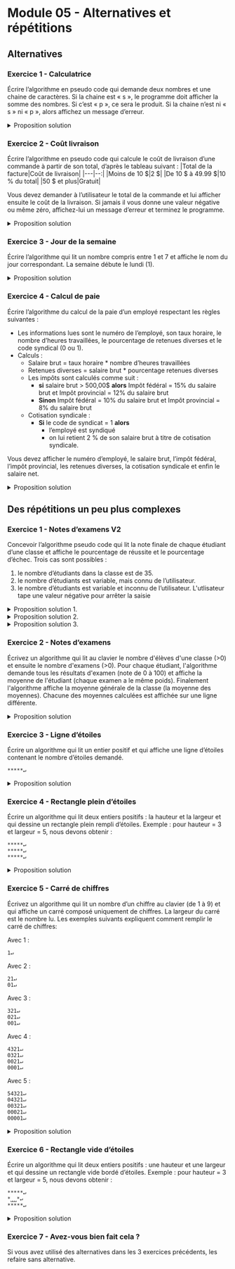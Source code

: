 # Module 05 - Alternatives et répétitions

## Alternatives

### Exercice 1 - Calculatrice

Écrire l’algorithme en pseudo code qui demande deux nombres et une chaine de caractères. Si la chaine est « s », le programme doit afficher la somme des nombres. Si c’est « p », ce sera le produit. Si la chaine n’est ni « s » ni « p », alors affichez un message d’erreur.

<details>
    <summary>Proposition solution</summary>

``` csharp
réel operande1 = 0.0;
réel operande2 = 0.0;
chaine operateur = "";
réel resultatOperation = 0.0;

écrire("Veuillez entrer la valeur du premier opérande : ");
operande1 = lire();

écrire("Veuillez entrer la valeur du second opérande : ");
operande2 = lire();

écrire("Veuillez entrer l'opérateur à appliquer (p pour produit ou s pour somme) : ");
operateur = lire();

selon (operateur) {
  cas "s":
    resultatOperation = operande1 + operande2;
    écrire("La somme de " + operande1.VersChaine() + " et de " + operande2.VersChaine() + " est " + resultatOperateur.VersChaine());

  cas "p":
    resultatOperation = operande1 * operande2;
    écrire("Le produit de " + operande1.VersChaine() + " et de " + operande2.VersChaine() + " est " + resultatOperateur.VersChaine());

  sinon :
    écrire("L'opérateur saisi n'est pas reconnu.");
}

```

</details>

### Exercice 2 - Coût livraison

Écrire l’algorithme en pseudo code qui calcule le coût de livraison d’une commande à partir de son total, d’après le tableau suivant :
|Total de la facture|Coût de livraison|
|---|--:|
|Moins de 10 \$|2 $|
|De 10 \$ à 49.99 \$|10 % du total|
|50 \$ et plus|Gratuit|

Vous devez demander à l’utilisateur le total de la commande et lui afficher ensuite le coût de la livraison.
Si jamais il vous donne une valeur négative ou même zéro, affichez-lui un message d’erreur et terminez le programme.

<details>
    <summary>Proposition solution</summary>

``` csharp
réel totalFacture = 0.0;
réel coutLivraison = 0.0;

écrire("Veuillez entrer le total de la facture svp : ");
totalFacture = lire();

si (totalFacture > 0) {
  si (totalFacture > 0 et totalFacture < 10) {
    coutLivraison = 2.0;
  } sinon si (totalFacture <= 49.99) {
    coutLivraison = totalFacture * 0.1;
  }
}

si (totalFacture <= 0) {
  écrire("Erreur dans le montant de la facture.");
} sinon {
  écrire("Le coût de la livraison est " + coutLivraison.VersChaine());
}
```

</details>

### Exercice 3 - Jour de la semaine

Écrire l’algorithme qui lit un nombre compris entre 1 et 7 et affiche le nom du jour correspondant. La semaine débute le lundi (1).

<details>
    <summary>Proposition solution</summary>

``` csharp
entier jourDeLaSemaine = 0;
chaine texteJourDeLaSemaine = "";

faire {
  écrire("Entrez un nombre entre 1 et 7 svp : ");
  jourDeLaSemaine = lire();
} tant que (jourDeLaSemaine < 1 ou jourDeLaSemaine > 7);

selon (jourDeLaSemaine) {
  cas 1:
    texteJourDeLaSemaine = "lundi";
  cas 2:
    texteJourDeLaSemaine = "mardi";
  cas 3:
    texteJourDeLaSemaine = "mercredi";
  cas 4:
    texteJourDeLaSemaine = "jeudi";
  cas 5:
    texteJourDeLaSemaine = "vendredi";
  cas 6:
    texteJourDeLaSemaine = "samedi";
  cas 7:
    texteJourDeLaSemaine = "dimanche";
}

écrire("Le jour " + jourDeLaSemaine.VersChaine() + " de la semaine est le " + texteJourDeLaSemaine);
```

</details>

### Exercice 4 - Calcul de paie

Écrire l’algorithme du calcul de la paie d’un employé respectant les règles suivantes :

- Les informations lues sont le numéro de l’employé, son taux horaire, le nombre d’heures travaillées, le pourcentage de retenues diverses et le code syndical (0 ou 1).
- Calculs :
  - Salaire brut = taux horaire * nombre d’heures travaillées
  - Retenues diverses = salaire brut * pourcentage retenues diverses
  - Les impôts sont calculés comme suit :
    - **si** salaire brut > 500,00$
**alors** Impôt fédéral = 15% du salaire brut et Impôt provincial = 12% du salaire brut
    - **Sinon** Impôt fédéral = 10% du salaire brut et Impôt provincial = 8% du salaire brut
  - Cotisation syndicale :
    - **Si** le code de syndicat = 1  **alors**
      - l’employé est syndiqué
      - on lui retient 2 % de son salaire brut à titre de cotisation syndicale.

Vous devez afficher le numéro d’employé, le salaire brut, l’impôt fédéral, l’impôt provincial, les retenues diverses, la cotisation syndicale et enfin le salaire net.

<details>
    <summary>Proposition solution</summary>

``` csharp
chaine numeroEmploye = "";
réel tauxHoraire = 0.0;
réel quantiteHeuresTravaillees = 0.0;
réel pourcentageRetenuesDiverses = 0.0;
entier codeSyndical = 0;

réel salaireBrut = 0.0;
réel montantRetenuesDiverses = 0.0;
réel montantCotisationSyndicales = 0.0;
réel montantImpotFederal = 0.0;
réel montantImpotProvincial = 0.0;
réel salaireNet = 0.0;

faire {
  écrire("Veuillez entrer un numéro d'employer svp : ");
  numeroEmploye = lire();
} tant que (numeroEmploye == "");

faire {
  écrire("Veuillez entrer le taux horaire de l'employé svp : ");
  tauxHoraire = lire();
} tant que (tauxHoraire < 0);

faire {
  écrire("Veuillez entrer la quantité d'heures travaillées svp : ");
  quantiteHeuresTravaillees = lire();
} tant que (quantiteHeuresTravaillees <= 0);

faire {
  écrire("Veuillez entrer le pourcentage des retenues diverses svp : ");
  pourcentageRetenuesDiverses = lire();
} tant que (pourcentageRetenuesDiverses < 0 ou pourcentageRetenuesDiverses > 1) ;

faire {
  écrire("Veuillez entrer le code syndical (0 ou 1) svp : ");
  codeSyndical = lire();
} tant que (codeSyndical != 1 et codeSyndical != 0);

salaireBrut = tauxHoraire * quantiteHeuresTravaillees;
montantRetenuesDiverses = salaireBrut * pourcentageRetenuesDiverses;

si (salaireBrut > 500) {
  montantImpotFederal = salaireBrut * .15;
  montantImpotProvincial = salaireBrut * .12;
} sinon {
  montantImpotFederal = salaireBrut * .10;
  montantImpotProvincial = salaireBrut * .08;
}

si (codeSyndical == 1) {
  montantCotisationSyndicales = salaireBrut * .02;
}

salaireNet = salaireBrut - montantRetenuesDiverses - montantImpotFederal - montantImpotProvincial - montantCotisationSyndicales;

Vous devez afficher le numéro d’employé, le salaire brut, l’impôt fédéral, l’impôt provincial, les retenues diverses, la cotisation syndicale et enfin le salaire net.

écrireNL("Numéro employé : " + numeroEmploye);
écrireNL("Salaire brut : " + salaireBrut.VersChaine());
écrireNL("Montant impôt fédéral : " + montantImpotFederal.VersChaine());
écrireNL("Montant impôt provincial : " + montantImpotProvincial.VersChaine());
écrireNL("Montant des retenues diverses : " + montantRetenuesDiverses.VersChaine());
écrireNL("Montant de la cotisation sociale : " + montantCotisationSyndicales.VersChaine());
écrireNL("---");
écrireNL("Salaire net : " + salaireNet.VersChaine());
```

</details>

## Des répétitions un peu plus complexes

### Exercice 1 - Notes d’examens V2

Concevoir l’algorithme pseudo code qui lit la note finale de chaque étudiant d’une classe et affiche le pourcentage de réussite et le pourcentage d’échec. Trois cas sont possibles :

1. le nombre d’étudiants dans la classe est de 35.
2. le nombre d’étudiants est variable, mais connu de l’utilisateur.
3. le nombre d’étudiants est variable et inconnu de l’utilisateur. L'utlisateur tape une valeur négative pour arrêter la saisie

<details>
    <summary>Proposition solution 1.</summary>

``` csharp
entier quantiteReussites = 0;
entier quantiteEchecs = 0;
réel noteFinale = 0.0;

réel pourcentageReussites = 0.0;
réel pourcentageEchecs = 0.0;

pour entier numeroEtudiant de 1 à 35 {
  faire {
    écrire("Veuillez entrer la note finale de l'étudiant " + numeroEtudiant.VersChaine() + " : ");
    noteFinale = lire();
  } tant que (noteFinale < 0 ou noteFinale > 100);

  si (noteFinale >= 60.0) {
    quantiteReussites = quantiteReussites + 1;
  } sinon {
    quantiteEchecs = quantiteEchecs + 1;
  }
}

pourcentageReussites = quantiteReussites * 100.0 / 35;
pourcentageEchecs = quantiteEchecs * 100.0 / 35;

écrireNL("Le pourcentage de réussites est : " + pourcentageReussites.VersChaine());
écrireNL("Le pourcentage d'échecs est : " + pourcentageEchecs.VersChaine());
```

</details>

<details>
    <summary>Proposition solution 2.</summary>

``` csharp
entier quantiteReussites = 0;
entier quantiteEchecs = 0;
entier quantiteEtudiants = 0;
réel noteFinale = 0.0;

réel pourcentageReussites = 0.0;
réel pourcentageEchecs = 0.0;

écrire("Veuillez entrer la quantité d'étudiants à analyser svp : ");
quantiteEtudiants = lire();

pour entier numeroEtudiant de 1 à quantiteEtudiants {
  faire {
    écrire("Veuillez entrer la note finale de l'étudiant " + numeroEtudiant.VersChaine() + " : ");
    noteFinale = lire();
  } tant que (noteFinale < 0 ou noteFinale > 100);

  si (noteFinale >= 60.0) {
    quantiteReussites = quantiteReussites + 1;
  } sinon {
    quantiteEchecs = quantiteEchecs + 1;
  }
}

pourcentageReussites = quantiteReussites * 100.0 / quantiteEtudiants;
pourcentageEchecs = quantiteEchecs * 100.0 / quantiteEtudiants;

écrireNL("Le pourcentage de réussites est : " + pourcentageReussites.VersChaine());
écrireNL("Le pourcentage d'échecs est : " + pourcentageEchecs.VersChaine());
```

</details>

<details>
    <summary>Proposition solution 3.</summary>

``` csharp
entier quantiteReussites = 0;
entier quantiteEchecs = 0;
entier quantiteEtudiants = 0;
réel noteFinale = 0.0;

réel pourcentageReussites = 0.0;
réel pourcentageEchecs = 0.0;

faire {
  écrire("Veuillez entrer la note finale de l'étudiant " + numeroEtudiant.VersChaine() + " : ");
  noteFinale = lire();
} tant que (noteFinale > 100);

tant que (noteFinale >= 0 et noteFinale <=> 100) {
  quantiteEtudiants = quantiteEtudiants + 1;
  si (noteFinale >= 60.0) {
    quantiteReussites = quantiteReussites + 1;
  } sinon {
    quantiteEchecs = quantiteEchecs + 1;
  }

  faire {
    écrire("Veuillez entrer la note finale de l'étudiant " + numeroEtudiant.VersChaine() + " : ");
    noteFinale = lire();
  } tant que (noteFinale > 100);
}

pourcentageReussites = quantiteReussites * 100.0 / quantiteEtudiants;
pourcentageEchecs = quantiteEchecs * 100.0 / quantiteEtudiants;

écrireNL("Le pourcentage de réussites est : " + pourcentageReussites.VersChaine());
écrireNL("Le pourcentage d'échecs est : " + pourcentageEchecs.VersChaine());
```

</details>

### Exercice 2 - Notes d’examens

Écrivez un algorithme qui lit au clavier le nombre d'élèves d'une classe (>0) et ensuite le nombre d'examens (>0).
Pour chaque étudiant, l'algorithme demande tous les résultats d'examen (note de 0 à 100) et affiche la moyenne de l'étudiant (chaque examen a le même poids).
Finalement l'algorithme affiche la moyenne générale de la classe (la moyenne des moyennes). Chacune des moyennes calculées est affichée sur une ligne différente.

<details>
    <summary>Proposition solution</summary>

``` csharp
entier quantiteEtudiants = 0;
entier quantiteNotesParEtudiant = 0;
réel noteFinale = 0.0;
réel sommeNotesEtudiant = 0.0;
réel moyenneEtudiant = 0.0;
réel sommeMoyennesEtudiants = 0.0;
réel moyenneEtudiants = 0.0;

faire {
    écrire("Veuillez entrer la quantité d'étudiants svp : ");
    
    chaine quantiteEtudiantsChaine = "";
    quantiteEtudiantsChaine = lire();
    
    Conversion de quantiteEtudiantsChaine vers quantiteEtudiants;
    si conversion est mauvaise{
        quantiteEtudiants = 0;
    }
} tant que (quantiteEtudiants < 1);
                                   
faire {
    écrire("Veuillez entrer le nombre d'examens par étudiant : ");
                                   
    chaine quantiteNotesParEtudiantChaine = "";
    quantiteNotesParEtudiantChaine = lire();
                                   
    conversion de quantiteNotesParEtudiantChaine vers quantiteNotesParEtudiant;
    si conversion est mauvaise {
        quantiteNotesParEtudiant = 0;
    }
} tant que (quantiteNotesParEtudiant < 1);
                                   
pour entier numeroEtudiant de 1 à quantiteEtudiants {
    sommeNotesEtudiant = 0.0;

    écrire("Nous allons traiter l'étudiant " + numeroEtudiant);
    pour entier numeroExamen de 1 à quantiteNotesParEtudiant {
        faire {
            écrire("Veuillez entrer la note finale de l'examen " + numeroExamen + " de l'étudiant " + numeroEtudiant + " : ");
    
            chaine noteFinaleChaine = "";
            noteFinaleChaine = lire();
    
            conversion de noteFinaleChaine vers noteFinale;
            si conversion est mauvaise {
                noteFinale = 0;
            }
        } tant que (noteFinale < 0 ou noteFinale > 100);

        sommeNotesEtudiant = sommeNotesEtudiant + noteFinale;
    }

    moyenneEtudiant = sommeNotesEtudiant / quantiteNotesParEtudiant;

    sommeMoyennesEtudiants = sommeMoyennesEtudiants + moyenneEtudiant;

    écrire("L'étudiant " + numeroEtudiant + " a une moyenne de : " + moyenneEtudiant)
}

moyenneEtudiants = sommeMoyennesEtudiants / quantiteEtudiants;
écrire("La moyenne des étudiants est : " + moyenneEtudiants);
```

</details>

### Exercice 3 - Ligne d’étoiles

Écrire un algorithme qui lit un entier positif et qui affiche une ligne d’étoiles contenant le nombre d’étoiles demandé.

```console
*****↵
```

<details>
    <summary>Proposition solution</summary>

``` csharp
entier largeurLigne = 0;

écrire("Veuillez entrer une largeur de ligne svp : ");
largeurLigne = lire();

pour entier numeroEtoile de 1 à largeurLigne {
  écrire("*");
}
écrireNL("");
```

</details>

### Exercice 4 - Rectangle plein d’étoiles

Écrire un algorithme qui lit deux entiers positifs : la hauteur et la largeur et qui dessine un rectangle plein rempli d’étoiles.
Exemple : pour hauteur = 3 et largeur = 5, nous devons obtenir :

```console
*****↵
*****↵
*****↵
```

<details>
    <summary>Proposition solution</summary>

``` csharp
entier largeurRectangle = 0;
entier hauteurRectangle = 0;

écrire("Veuillez entrer une largeur de rectangle svp : ");
largeurRectangle = lire();
écrire("Veuillez entrer une hauteur de rectangle svp : ");
hauteurRectangle = lire();

pour entier numeroLigne de 1 à hauteurRectangle {
  pour entier numeroEtoile de 1 à largeurRectangle {
    écrire("*");
  }
  écrireNL("");
}
```

</details>

### Exercice 5 - Carré de chiffres

Écrivez un algorithme qui lit un nombre d’un chiffre au clavier (de 1 à 9) et qui affiche un carré composé uniquement de chiffres. La largeur du carré est le nombre lu. Les exemples suivants expliquent comment remplir le carré de chiffres:

Avec 1 :

```console
1↵
```

Avec 2 :

```console
21↵
01↵
```

Avec 3 :

```console
321↵
021↵
001↵
```

Avec 4 :

```console
4321↵
0321↵
0021↵
0001↵
```

Avec 5 :

```console
54321↵
04321↵
00321↵
00021↵
00001↵
```

<details>
    <summary>Proposition solution</summary>

``` csharp
entier valeurDepart = 0;
entier nombreLignes = 0;
entier nombreZeros = 0;

faire {
  écrire("Veuillez entrer une valeur de départ entre 1 et 9 svp : ");
  nombreLignes = lire();
} tant que (nombreLignes < 1 ou nombreLignes > 9);

valeurDepart = nombreLignes;

pour entier numeroLigne de 1 à nombreLignes {
  pour entier numeroZero de 1 à nombreZeros {
    écrire('0');
  }
  
  pour entier numeroChiffreAAfficher de valeurDepart à 1 évolution -1 {
    écrire(numeroChiffreAAfficher);
  }
  écrireNL();

  nombreZeros = nombreZeros + 1;
  valeurDepart = valeurDepart - 1;
}
```

</details>

### Exercice 6 - Rectangle vide d’étoiles

Écrire un algorithme qui lit deux entiers positifs : une hauteur et une largeur et qui dessine un rectangle vide bordé d’étoiles.
Exemple : pour hauteur = 3 et largeur = 5, nous devons obtenir :

```console
*****↵
*˽˽˽*↵
*****↵
```

<details>
    <summary>Proposition solution</summary>

``` csharp
entier hauteurRectangleVide = 0;
entier largeurRectangleVide = 0;

faire {
  écrire("Veuillez entrer une hauteur supérieure à 2 svp : ");
  hauteurRectangleVide = lire();
} tant que (hauteurRectangleVide < 2);

faire {
  écrire("Veuillez entrer une largeur supérieure à 2 svp : ");
  largeurRectangleVide = lire();
} tant que (largeurRectangleVide < 2);

pour entier numeroEtoile de 1 à largeurRectangleVide {
  écrire("*");
}

pour entier numeroLigne de 2 à hauteurRectangleVide - 1 {
  écrire('*');
  
  pour entier numeroEspace de 2 à largeurRectangleVide - 1 {
    écrire(' ');
  }

  écrire('*');
  écrireNL();
}

pour entier numeroEtoile de 1 à largeurRectangleVide {
  écrire("*");
}
```

</details>

### Exercice 7 - Avez-vous bien fait cela ?

Si vous avez utilisé des alternatives dans les 3 exercices précédents, les refaire sans alternative.
